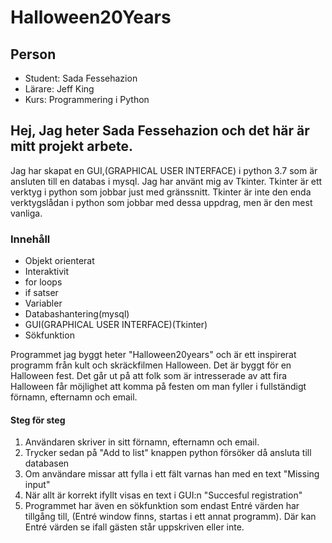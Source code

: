 # Halloween20Years

## Person
* Student: Sada Fessehazion
* Lärare: Jeff King
* Kurs: Programmering i Python

## Hej, Jag heter Sada Fessehazion och det här är mitt projekt arbete.

Jag har skapat en GUI,(GRAPHICAL USER INTERFACE) i python 3.7 som är ansluten till en databas i mysql. Jag har använt mig av Tkinter. Tkinter är ett verktyg i python som jobbar just med gränssnitt. Tkinter är inte den enda verktygslådan i python som jobbar med dessa uppdrag, men är den mest vanliga.

### Innehåll
* Objekt orienterat
* Interaktivit
* for loops
* if satser
* Variabler
* Databashantering(mysql)
* GUI(GRAPHICAL USER INTERFACE)(Tkinter)
* Sökfunktion

Programmet jag byggt heter "Halloween20years" och är ett inspirerat programm från kult och skräckfilmen Halloween. Det är byggt för en Halloween fest. Det går ut på att folk som är intresserade av att fira Halloween får möjlighet att komma på festen om man fyller i fullständigt förnamn, efternamn och email.

#### Steg för steg

1. Användaren skriver in sitt förnamn, efternamn och email.
2. Trycker sedan på "Add to list" knappen python försöker då ansluta till databasen
3. Om användare missar att fylla i ett fält varnas han med en text "Missing input"
4. När allt är korrekt ifyllt visas en text i GUI:n "Succesful registration" 
5. Programmet har även en sökfunktion som endast Entré värden har tillgång till, (Entré window finns, startas i ett annat programm). Där kan Entré värden se ifall gästen står uppskriven eller inte.



